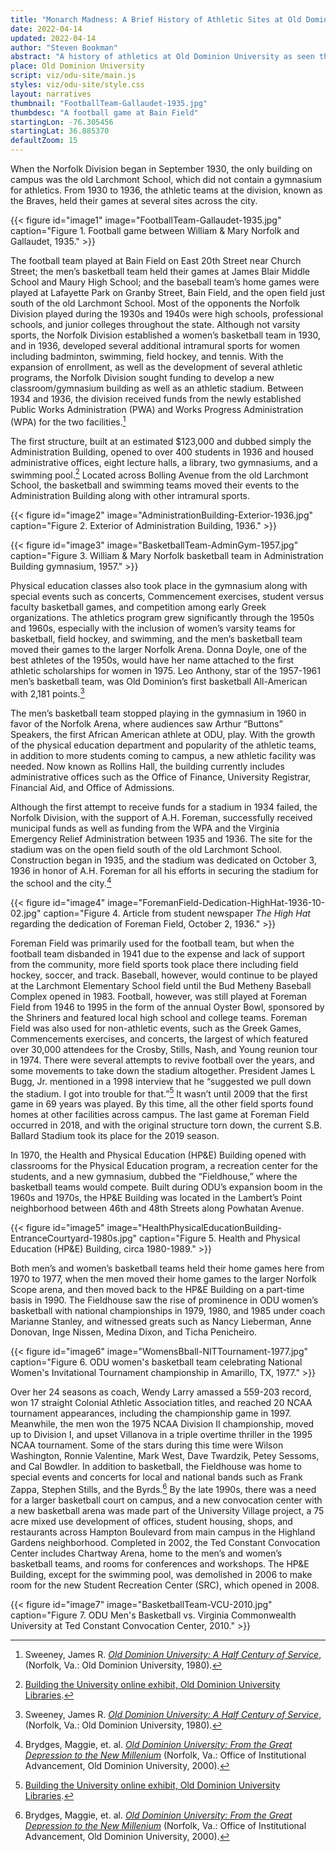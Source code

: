 ```yaml
---
title: "Monarch Madness: A Brief History of Athletic Sites at Old Dominion University"
date: 2022-04-14
updated: 2022-04-14
author: "Steven Bookman"
abstract: "A history of athletics at Old Dominion University as seen through its early stadium, gymnasiums, and other athletic facilities."
place: Old Dominion University
script: viz/odu-site/main.js
styles: viz/odu-site/style.css
layout: narratives
thumbnail: "FootballTeam-Gallaudet-1935.jpg"
thumbdesc: "A football game at Bain Field"
startingLon: -76.305456
startingLat: 36.885370
defaultZoom: 15
---
```


When the Norfolk Division began in September 1930, the only building on campus was the old Larchmont School, which did not contain a gymnasium for athletics. From 1930 to 1936, the athletic teams at the division, known as the Braves, held their games at several sites across the city.

{{< figure id="image1" image="FootballTeam-Gallaudet-1935.jpg" caption="Figure 1. Football game between William & Mary Norfolk and Gallaudet, 1935." >}}

The football team played at <span class="notation" data-id="1" data-zoom="17" data-lat="36.866165" data-lon="-76.281292">Bain Field</span> on East 20th Street near Church Street; the men’s basketball team held their games at James Blair Middle School and Maury High School; and the baseball team’s home games were played at Lafayette Park on Granby Street, Bain Field, and the open field just south of the old Larchmont School. Most of the opponents the Norfolk Division played during the 1930s and 1940s were high schools, professional schools, and junior colleges throughout the state. Although not varsity sports, the Norfolk Division established a women’s basketball team in 1930, and in 1936, developed several additional intramural sports for women including badminton, swimming, field hockey, and tennis. With the expansion of enrollment, as well as the development of several athletic programs, the Norfolk Division sought funding to develop a new classroom/gymnasium building as well as an athletic stadium. Between 1934 and 1936, the division received funds from the newly established Public Works Administration (PWA) and Works Progress Administration (WPA) for the two facilities.[^1] 

[^1]: Sweeney, James R. *[Old Dominion University: A Half Century of Service](https://digitalcommons.odu.edu/)*, (Norfolk, Va.: Old Dominion University, 1980).

The first structure, built at an estimated $123,000 and dubbed simply the <span class="notation" data-id="1" data-zoom="19" data-lat="36.890011" data-lon="-76.304579">Administration Building,</span> opened to over 400 students in 1936 and housed administrative offices, eight lecture halls, a library, two gymnasiums, and a swimming pool.[^2] Located across Bolling Avenue from the old Larchmont School, the basketball and swimming teams moved their events to the Administration Building along with other intramural sports. 

[^2]: [Building the University online exhibit, Old Dominion University Libraries](https://exhibits.lib.odu.edu/exhibits/show/buildings/1935). 

{{< figure id="image2" image="AdministrationBuilding-Exterior-1936.jpg" caption="Figure 2. Exterior of Administration Building, 1936." >}}

{{< figure id="image3" image="BasketballTeam-AdminGym-1957.jpg" caption="Figure 3. William & Mary Norfolk basketball team in Administration Building gymnasium, 1957." >}}

Physical education classes also took place in the gymnasium along with special events such as concerts, Commencement exercises, student versus faculty basketball games, and competition among early Greek organizations. The athletics program grew significantly through the 1950s and 1960s, especially with the inclusion of women’s varsity teams for basketball, field hockey, and swimming, and the men’s basketball team moved their games to the larger Norfolk Arena. Donna Doyle, one of the best athletes of the 1950s, would have her name attached to the first athletic scholarships for women in 1975. Leo Anthony, star of the 1957-1961 men’s basketball team, was Old Dominion’s first basketball All-American with 2,181 points.[^3]  

[^3]: Sweeney, James R. *[Old Dominion University: A Half Century of Service](https://digitalcommons.odu.edu/)*, (Norfolk, Va.: Old Dominion University, 1980).

The men’s basketball team stopped playing in the gymnasium in 1960 in favor of the Norfolk Arena, where audiences saw Arthur “Buttons” Speakers, the first African American athlete at ODU, play. With the growth of the physical education department and popularity of the athletic teams, in addition to more students coming to campus, a new athletic facility was needed. Now known as Rollins Hall, the building currently includes administrative offices such as the Office of Finance, University Registrar, Financial Aid, and Office of Admissions. 

Although the first attempt to receive funds for a stadium in 1934 failed, the Norfolk Division, with the support of A.H. Foreman, successfully received municipal funds as well as funding from the WPA and the Virginia Emergency Relief Administration between 1935 and 1936. <span class="notation" data-id="1" data-zoom="18" data-lat="36.889019" data-lon="-76.304938">The site for the stadium was on the open field south of the old Larchmont School.</span> Construction began in 1935, and the stadium was dedicated on October 3, 1936 in honor of A.H. Foreman for all his efforts in securing the stadium for the school and the city.[^4]  

[^4]: Brydges, Maggie, et. al. *[Old Dominion University: From the Great Depression to the New Millenium](https://digitalcommons.odu.edu/oduhistory-bookshelf/2/)* (Norfolk, Va.: Office of Institutional Advancement, Old Dominion University, 2000).

{{< figure id="image4" image="ForemanField-Dedication-HighHat-1936-10-02.jpg" caption="Figure 4. Article from student newspaper *The High Hat* regarding the dedication of Foreman Field, October 2, 1936." >}}

Foreman Field was primarily used for the football team, but when the football team disbanded in 1941 due to the expense and lack of support from the community, more field sports took place there including field hockey, soccer, and track. Baseball, however, would continue to be played at the Larchmont Elementary School field until the Bud Metheny Baseball Complex opened in 1983. Football, however, was still played at Foreman Field from 1946 to 1995 in the form of the annual Oyster Bowl, sponsored by the Shriners and featured local high school and college teams. Foreman Field was also used for non-athletic events, such as the Greek Games, Commencements exercises, and concerts, the largest of which featured over 30,000 attendees for the Crosby, Stills, Nash, and Young reunion tour in 1974. There were several attempts to revive football over the years, and some movements to take down the stadium altogether. President James L Bugg, Jr. mentioned in a 1998 interview that he “suggested we pull down the stadium. I got into trouble for that.”[^5] It wasn’t until 2009 that the first game in 69 years was played. By this time, all the other field sports found homes at other facilities across campus. The last game at Foreman Field occurred in 2018, and with the original structure torn down, the current S.B. Ballard Stadium took its place for the 2019 season.    

[^5]: [Building the University online exhibit, Old Dominion University Libraries](https://exhibits.lib.odu.edu/exhibits/show/buildings/1935). 

In 1970, <span class="notation" data-id="1" data-zoom="18" data-lat="36.885935" data-lon="-76.311252">the Health and Physical Education (HP&E) Building</span> opened with classrooms for the Physical Education program, a recreation center for the students, and a new gymnasium, dubbed the “Fieldhouse,” where the basketball teams would compete. Built during ODU’s expansion boom in the 1960s and 1970s, the HP&E Building was located in the Lambert’s Point neighborhood between 46th and 48th Streets along Powhatan Avenue. 

{{< figure id="image5" image="HealthPhysicalEducationBuilding-EntranceCourtyard-1980s.jpg" caption="Figure 5. Health and Physical Education (HP&E) Building, circa 1980-1989." >}}

Both men’s and women’s basketball teams held their home games here from 1970 to 1977, when the men moved their home games to the larger Norfolk Scope arena, and then moved back to the HP&E Building on a part-time basis in 1990. The Fieldhouse saw the rise of prominence in ODU women’s basketball with national championships in 1979, 1980, and 1985 under coach Marianne Stanley, and witnessed greats such as Nancy Lieberman, Anne Donovan, Inge Nissen, Medina Dixon, and Ticha Penicheiro. 

{{< figure id="image6" image="WomensBball-NITTournament-1977.jpg" caption="Figure 6. ODU women's basketball team celebrating National Women's Invitational Tournament championship in Amarillo, TX, 1977." >}}

Over her 24 seasons as coach, Wendy Larry amassed a 559-203 record, won 17 straight Colonial Athletic Association titles, and reached 20 NCAA tournament appearances, including the championship game in 1997. Meanwhile, the men won the 1975 NCAA Division II championship, moved up to Division I, and upset Villanova in a triple overtime thriller in the 1995 NCAA tournament. Some of the stars during this time were Wilson Washington, Ronnie Valentine, Mark West, Dave Twardzik, Petey Sessoms, and Cal Bowdler. In addition to basketball, the Fieldhouse was home to special events and concerts for local and national bands such as Frank Zappa, Stephen Stills, and the Byrds.[^6] By the late 1990s, there was a need for a larger basketball court on campus, and a new convocation center with a new basketball arena was made part of the <span class="notation" data-id="1" data-zoom="17" data-lat="36.884111" data-lon="-76.301382">University Village</span> project, a 75 acre mixed use development of offices, student housing, shops, and restaurants across Hampton Boulevard from main campus in the Highland Gardens neighborhood. Completed in 2002, the Ted Constant Convocation Center includes Chartway Arena, home to the men’s and women’s basketball teams, and rooms for conferences and workshops. The HP&E Building, except for the swimming pool, was demolished in 2006 to make room for the new Student Recreation Center (SRC), which opened in 2008.

{{< figure id="image7" image="BasketballTeam-VCU-2010.jpg" caption="Figure 7. ODU Men's Basketball vs. Virginia Commonwealth University at Ted Constant Convocation Center, 2010." >}}

[^6]: Brydges, Maggie, et. al. *[Old Dominion University: From the Great Depression to the New Millenium](https://digitalcommons.odu.edu/oduhistory-bookshelf/2/)* (Norfolk, Va.: Office of Institutional Advancement, Old Dominion University, 2000).